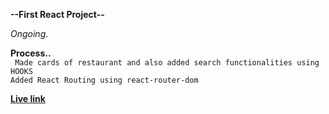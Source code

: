 **--First React Project--**

*Ongoing.*

**Process..** <br/>
` Made cards of restaurant and also added search functionalities using HOOKS` <br/>
`Added React Routing using react-router-dom` <br/>


[**Live link**](https://react-restaurant-app-00.netlify.app/)
